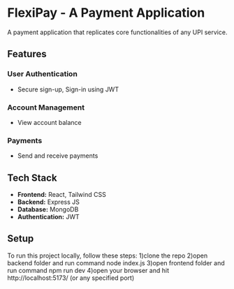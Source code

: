 # FlexiPay - A Payment Application

A payment application that replicates core functionalities of any UPI service.

## Features

### User Authentication
- Secure sign-up, Sign-in using JWT

### Account Management
- View account balance

### Payments
- Send and receive payments

## Tech Stack

- **Frontend:** React, Tailwind CSS
- **Backend:** Express JS
- **Database:** MongoDB
- **Authentication:** JWT

## Setup

To run this project locally, follow these steps:
1)clone the repo
2)open backend folder and run command node index.js
3)open frontend folder and run command npm run dev
4)open your browser and hit http://localhost:5173/ (or any specified port)


